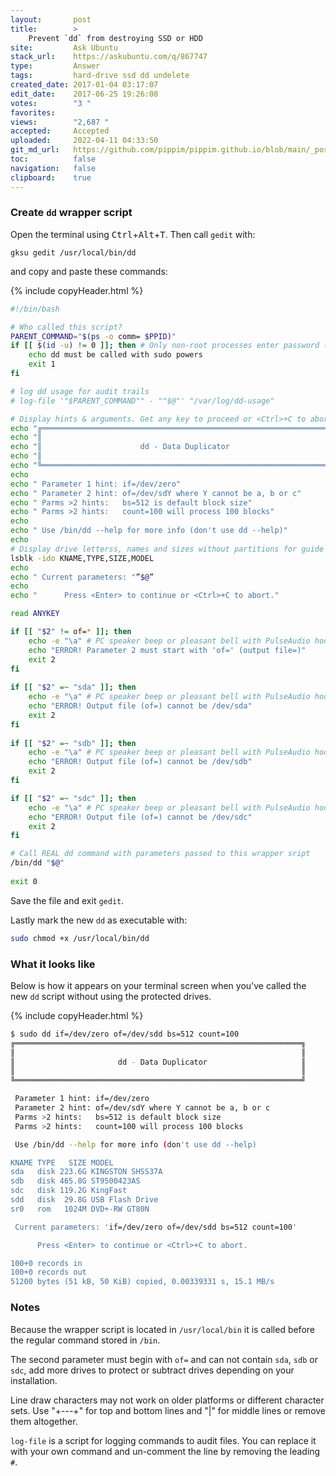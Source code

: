 ```yaml
---
layout:       post
title:        >
    Prevent `dd` from destroying SSD or HDD
site:         Ask Ubuntu
stack_url:    https://askubuntu.com/q/867747
type:         Answer
tags:         hard-drive ssd dd undelete
created_date: 2017-01-04 03:17:07
edit_date:    2017-06-25 19:26:08
votes:        "3 "
favorites:    
views:        "2,687 "
accepted:     Accepted
uploaded:     2022-04-11 04:33:50
git_md_url:   https://github.com/pippim/pippim.github.io/blob/main/_posts/2017/2017-01-04-Prevent-_dd_-from-destroying-SSD-or-HDD.md
toc:          false
navigation:   false
clipboard:    true
---
```


### Create `dd` wrapper script

Open the terminal using <kbd>Ctrl</kbd>+<kbd>Alt</kbd>+<kbd>T</kbd>. Then call `gedit` with:

``` 
gksu gedit /usr/local/bin/dd
```

and copy and paste these commands:



{% include copyHeader.html %}
``` bash
#!/bin/bash

# Who called this script?
PARENT_COMMAND="$(ps -o comm= $PPID)"   
if [[ $(id -u) != 0 ]]; then # Only non-root processes enter password (ie "sudo dd ..." is ok)
    echo dd must be called with sudo powers
    exit 1
fi

# log dd usage for audit trails
# log-file '"$PARENT_COMMAND"" - ""$@"' "/var/log/dd-usage"

# Display hints & arguments. Get any key to proceed or <Ctrl>+C to abort
echo "╔════════════════════════════════════════════════════════════════╗"
echo "║                                                                ║"
echo "║                      dd - Data Duplicator                      ║"
echo "║                                                                ║"
echo "╚════════════════════════════════════════════════════════════════╝"
echo
echo " Parameter 1 hint: if=/dev/zero"
echo " Parameter 2 hint: of=/dev/sdY where Y cannot be a, b or c"
echo " Parms >2 hints:   bs=512 is default block size"
echo " Parms >2 hints:   count=100 will process 100 blocks"
echo
echo " Use /bin/dd --help for more info (don't use dd --help)"
echo
# Display drive letterss, names and sizes without partitions for guide
lsblk -ido KNAME,TYPE,SIZE,MODEL
echo
echo " Current parameters: "”$@”
echo
echo "      Press <Enter> to continue or <Ctrl>+C to abort."

read ANYKEY

if [[ "$2" != of=* ]]; then
    echo -e "\a" # PC speaker beep or pleasant bell with PulseAudio hooks
    echo "ERROR! Parameter 2 must start with 'of=' (output file=)"
    exit 2
fi
  
if [[ "$2" =~ "sda" ]]; then
    echo -e "\a" # PC speaker beep or pleasant bell with PulseAudio hooks
    echo "ERROR! Output file (of=) cannot be /dev/sda"
    exit 2
fi
  
if [[ "$2" =~ "sdb" ]]; then
    echo -e "\a" # PC speaker beep or pleasant bell with PulseAudio hooks
    echo "ERROR! Output file (of=) cannot be /dev/sdb"
    exit 2
fi

if [[ "$2" =~ "sdc" ]]; then
    echo -e "\a" # PC speaker beep or pleasant bell with PulseAudio hooks
    echo "ERROR! Output file (of=) cannot be /dev/sdc"
    exit 2
fi  

# Call REAL dd command with parameters passed to this wrapper sript
/bin/dd "$@"
    
exit 0
```

Save the file and exit `gedit`.

Lastly mark the new `dd` as executable with:

``` bash
sudo chmod +x /usr/local/bin/dd
```

### What it looks like

Below is how it appears on your terminal screen when you've called the new `dd` script without using the protected drives.

{% include copyHeader.html %}
``` bash
$ sudo dd if=/dev/zero of=/dev/sdd bs=512 count=100
╔════════════════════════════════════════════════════════════════╗
║                                                                ║
║                       dd - Data Duplicator                     ║
║                                                                ║
╚════════════════════════════════════════════════════════════════╝

 Parameter 1 hint: if=/dev/zero
 Parameter 2 hint: of=/dev/sdY where Y cannot be a, b or c
 Parms >2 hints:   bs=512 is default block size
 Parms >2 hints:   count=100 will process 100 blocks

 Use /bin/dd --help for more info (don't use dd --help)

KNAME TYPE   SIZE MODEL
sda   disk 223.6G KINGSTON SHSS37A
sdb   disk 465.8G ST9500423AS     
sdc   disk 119.2G KingFast        
sdd   disk  29.8G USB Flash Drive 
sr0   rom   1024M DVD+-RW GT80N   

 Current parameters: 'if=/dev/zero of=/dev/sdd bs=512 count=100'

      Press <Enter> to continue or <Ctrl>+C to abort.

100+0 records in
100+0 records out
51200 bytes (51 kB, 50 KiB) copied, 0.00339331 s, 15.1 MB/s
```

### Notes

Because the wrapper script is located in `/usr/local/bin` it is called before the regular command stored in `/bin`.

The second parameter must begin with `of=` and can not contain `sda`, `sdb` or `sdc`, add more drives to protect or subtract drives depending on your installation.

Line draw characters may not work on older platforms or different character sets. Use "+---+" for top and bottom lines and "|" for middle lines or remove them altogether.

`log-file` is a script for logging commands to audit files. You can replace it with your own command and un-comment the line by removing the leading `#`.
